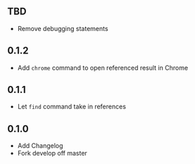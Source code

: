 TBD
---
* Remove debugging statements

0.1.2
-----
* Add `chrome` command to open referenced result in Chrome

0.1.1
-----
* Let `find` command take in references

0.1.0
-----
* Add Changelog
* Fork develop off master
